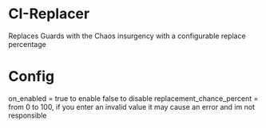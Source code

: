 # CI-Replacer
Replaces Guards with the Chaos insurgency with a configurable replace percentage
# Config
on_enabled = true to enable false to disable
replacement_chance_percent = from 0 to 100, if you enter an invalid value it may cause an error and im not responsible
